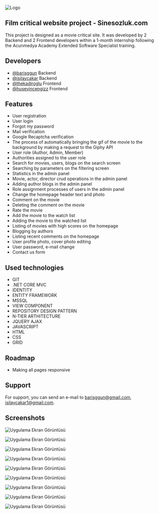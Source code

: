 
![Logo](https://hizliresim.com/75fegpo)

    
## Film critical website project - Sinesozluk.com

This project is designed as a movie critical site. It was developed by 2 Backend and 2 Frontend developers within a 1-month internship following the Acunmedya Academy Extended Software Specialist training.


## Developers

- [@barisggun](https://www.github.com/barisggun) Backend
- [@isilaycakar](https://www.github.com/isilaycakar) Backend
- [@thekadiroglu](https://www.github.com/thekadiroglu) Frontend
- [@huseyincengizz](https://www.github.com/huseyincengizz) Frontend
  
## Features

- User registration
- User login
- Forgot my password
- Mail verification
- Google Recaptcha verification
- The process of automatically bringing the gif of the movie to the background by making a request to the Giphy API
- User role (Author, Admin, Member)
- Authorities assigned to the user role
- Search for movies, users, blogs on the search screen
- Searching by parameters on the filtering screen
- Statistics in the admin panel
- Movie, actor, director crud operations in the admin panel
- Adding author blogs in the admin panel
- Role assignment processes of users in the admin panel
- Change the homepage header text and photo
- Comment on the movie
- Deleting the comment on the movie
- Rate the movie
- Add the movie to the watch list
- Adding the movie to the watched list
- Listing of movies with high scores on the homepage
- Blogging by authors
- Listing recent comments on the homepage
- User profile photo, cover photo editing
- User password, e-mail change
- Contact us form


  
## Used technologies

- GIT
- .NET CORE MVC
- IDENTITY
- ENTITY FRAMEWORK
- MSSQL
- VIEW COMPONENT
- REPOSITORY DESIGN PATTERN
- N-TIER ARTHITECTURE
- JQUERY AJAX
- JAVASCRIPT
- HTML
- CSS
- GRID
## Roadmap

- Making all pages responsive


  
## Support

For support, you can send an e-mail to barisggun@gmail.com, isilaycakar1@gmail.com.

  
## Screenshots

![Uygulama Ekran Görüntüsü](https://hizliresim.com/oswgi10)

![Uygulama Ekran Görüntüsü](https://hizliresim.com/diejd1u)


![Uygulama Ekran Görüntüsü](https://hizliresim.com/1def4z1)


![Uygulama Ekran Görüntüsü](https://hizliresim.com/kgni8yn)


![Uygulama Ekran Görüntüsü](https://hizliresim.com/chkffnk)


![Uygulama Ekran Görüntüsü](https://hizliresim.com/lb7hixl)


![Uygulama Ekran Görüntüsü](https://hizliresim.com/lkj0i9m)


![Uygulama Ekran Görüntüsü](https://hizliresim.com/o9oe5d2)


![Uygulama Ekran Görüntüsü](https://hizliresim.com/fs34j5d)

  
